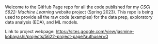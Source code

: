 Welcome to the GitHub Page repo for all the code published for my *CSCI 5622: Machine Learning* website project (Spring 2023).
This repo is being used to provide all the raw code (examples) for the data prep, exploratory data analysis (EDA), and ML models. 

Link to project webpage: <https://sites.google.com/view/jasmine-kobayashi/projects/5622-project-page?authuser=0>